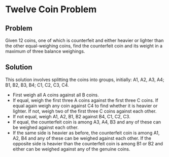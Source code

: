 # Twelve Coin Problem 

## Problem 
Given 12 coins, one of which is counterfeit and either heavier or lighter than the other equal-weighing coins, find the counterfeit coin and its weight in a maximum of three balance weighings. 

## Solution 
This solution involves splitting the coins into groups, initially: A1, A2, A3, A4; B1, B2, B3, B4; C1, C2, C3, C4. 
* First weigh all A coins against all B coins. 
* If equal, weigh the first three A coins against the first three C coins. If equal again weigh any coin against C4 to find whether it is heavier or lighter. If not, weigh two of the first three C coins against each other.
* If not equal, weigh A1, A2, B1, B2 against B4, C1, C2, C3.
* If equal, the counterfeit coin is among A3, A4, B3 and any of these can be weighed against each other.
* If the same side is heavier as before, the counterfeit coin is among A1, A2, B4 and any of these can be weighed against each other. If the opposite side is heavier than the counterfeit coin is among B1 or B2 and either can be weighed against any of the genuine coins. 
